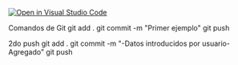 [![Open in Visual Studio Code](https://classroom.github.com/assets/open-in-vscode-c66648af7eb3fe8bc4f294546bfd86ef473780cde1dea487d3c4ff354943c9ae.svg)](https://classroom.github.com/online_ide?assignment_repo_id=9758861&assignment_repo_type=AssignmentRepo)

Comandos de Git
git add .
git commit -m "Primer ejemplo"
git push 

2do push 
git add .
git commit -m "-Datos introducidos por usuario- Agregado"
git push
